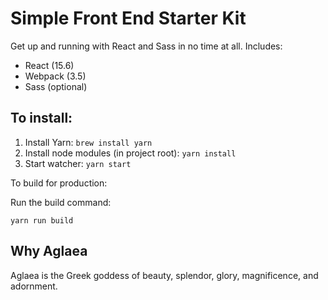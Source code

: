 # Simple Front End Starter Kit

Get up and running with React and Sass in no time at all. Includes:

* React (15.6)
* Webpack (3.5)
* Sass (optional)

## To install:

1. Install Yarn: `brew install yarn`
2. Install node modules (in project root): `yarn install`
3. Start watcher: `yarn start`

To build for production:

Run the build command:

`yarn run build`

## Why Aglaea

Aglaea is the Greek goddess of beauty, splendor, glory, magnificence, and adornment.